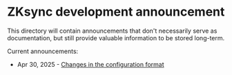# ZKsync development announcement

This directory will contain announcements that don't necessarily serve as documentation, but still provide valuable
information to be stored long-term.

Current announcements:

- Apr 30, 2025 - [Changes in the configuration format](./config_format_changes.md)
